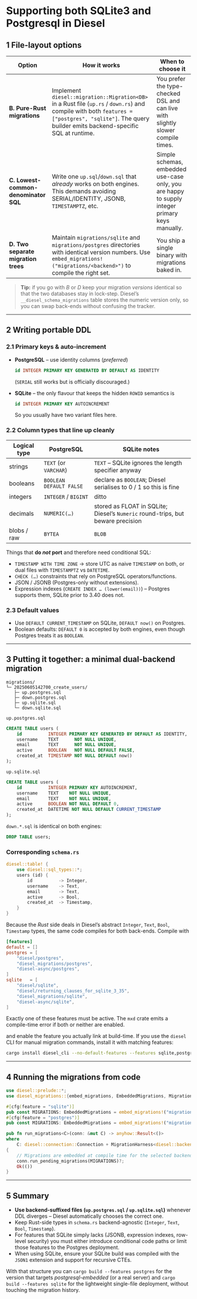 # Supporting both SQLite3 and Postgresql in Diesel

## 1  File-layout options

| Option | How it works | When to choose it |
| --- | --- | --- |
| **B. Pure-Rust migrations** | Implement `diesel::migration::Migration<DB>` in a Rust file (`up.rs` / `down.rs`) and compile with both `features = ["postgres", "sqlite"]`.  The query builder emits backend-specific SQL at runtime. | You prefer the type-checked DSL and can live with slightly slower compile times. |
| **C. Lowest-common-denominator SQL** | Write one `up.sql`/`down.sql` that *already* works on both engines.  This demands avoiding SERIAL/IDENTITY, JSONB, `TIMESTAMPTZ`, etc. | Simple schemas, embedded use-case only, you are happy to supply integer primary keys manually. |
| **D. Two separate migration trees** | Maintain `migrations/sqlite` and `migrations/postgres` directories with identical version numbers. Use `embed_migrations!("migrations/<backend>")` to compile the right set. | You ship a single binary with migrations baked in. |

> **Tip:** if you go with *B* or *D* keep your migration *versions* identical so
> that the two databases stay in lock-step. Diesel’s `__diesel_schema_migrations`
> table stores the numeric version only, so you can swap back-ends without
> confusing the tracker.

---

## 2  Writing portable DDL

### 2.1  Primary keys & auto-increment

- **PostgreSQL** – use identity columns (*preferred*)

  ```sql
  id INTEGER PRIMARY KEY GENERATED BY DEFAULT AS IDENTITY
  ```

  (`SERIAL` still works but is officially discouraged.)

- **SQLite** – the only flavour that keeps the hidden `ROWID` semantics is

  ```sql
  id INTEGER PRIMARY KEY AUTOINCREMENT
  ```

  So you usually have two variant files here.

### 2.2 Column types that line up cleanly

| Logical type | PostgreSQL | SQLite notes |
| --- | --- | --- |
| strings | `TEXT` (or `VARCHAR`) | `TEXT` – SQLite ignores the length specifier anyway |
| booleans | `BOOLEAN DEFAULT FALSE` | declare as `BOOLEAN`; Diesel serialises to 0 / 1 so this is fine |
| integers | `INTEGER` / `BIGINT` | ditto |
| decimals | `NUMERIC(…)` | stored as FLOAT in SQLite; Diesel’s `Numeric` round-trips, but beware precision |
| blobs / raw | `BYTEA` | `BLOB` |

Things that **do *not* port** and therefore need conditional SQL:

- `TIMESTAMP WITH TIME ZONE` → store UTC as naive `TIMESTAMP` on both, or dual
  files with `TIMESTAMPTZ` vs `DATETIME`.
- `CHECK (…)` constraints that rely on PostgreSQL operators/functions.
- JSON / JSONB (Postgres-only without extensions).
- Expression indexes (`CREATE INDEX … (lower(email))`) – Postgres supports them,
  SQLite prior to 3.40 does not.

### 2.3 Default values

- Use `DEFAULT CURRENT_TIMESTAMP` on SQLite, `DEFAULT now()` on Postgres.
- Boolean defaults: `DEFAULT 0` is accepted by both engines, even though
  Postgres treats it as `BOOLEAN`.

---

## 3 Putting it together: a minimal dual-backend migration

```text
migrations/
└─ 20250605142700_create_users/
   ├─ up.postgres.sql
   ├─ down.postgres.sql
   ├─ up.sqlite.sql
   └─ down.sqlite.sql
```

`up.postgres.sql`

```sql
CREATE TABLE users (
    id          INTEGER PRIMARY KEY GENERATED BY DEFAULT AS IDENTITY,
    username    TEXT      NOT NULL UNIQUE,
    email       TEXT      NOT NULL UNIQUE,
    active      BOOLEAN   NOT NULL DEFAULT FALSE,
    created_at  TIMESTAMP NOT NULL DEFAULT now()
);
```

`up.sqlite.sql`

```sql
CREATE TABLE users (
    id          INTEGER PRIMARY KEY AUTOINCREMENT,
    username    TEXT    NOT NULL UNIQUE,
    email       TEXT    NOT NULL UNIQUE,
    active      BOOLEAN NOT NULL DEFAULT 0,
    created_at  DATETIME NOT NULL DEFAULT CURRENT_TIMESTAMP
);
```

`down.*.sql` is identical on both engines:

```sql
DROP TABLE users;
```

### Corresponding `schema.rs`

```rust
diesel::table! {
    use diesel::sql_types::*;
    users (id) {
        id          -> Integer,
        username    -> Text,
        email       -> Text,
        active      -> Bool,
        created_at  -> Timestamp,
    }
}
```

Because the *Rust* side deals in Diesel’s abstract `Integer`, `Text`, `Bool`,
`Timestamp` types, the same code compiles for both back-ends. Compile with

```toml
[features]
default = []
postgres = [
    "diesel/postgres",
    "diesel_migrations/postgres",
    "diesel-async/postgres",
]
sqlite   = [
    "diesel/sqlite",
    "diesel/returning_clauses_for_sqlite_3_35",
    "diesel_migrations/sqlite",
    "diesel-async/sqlite",
]
```

Exactly one of these features must be active. The `mxd` crate emits a
compile-time error if both or neither are enabled.

and enable the feature you actually link at build-time. If you use the
`diesel` CLI for manual migration commands, install it with matching features:

```bash
cargo install diesel_cli --no-default-features --features sqlite,postgres
```

---

## 4 Running the migrations from code

```rust
use diesel::prelude::*;
use diesel_migrations::{embed_migrations, EmbeddedMigrations, MigrationHarness};

#[cfg(feature = "sqlite")]
pub const MIGRATIONS: EmbeddedMigrations = embed_migrations!("migrations/sqlite");
#[cfg(feature = "postgres")]
pub const MIGRATIONS: EmbeddedMigrations = embed_migrations!("migrations/postgres");

pub fn run_migrations<C>(conn: &mut C) -> anyhow::Result<()>
where
    C: diesel::connection::Connection + MigrationHarness<diesel::backend::Backend>,
{
    // Migrations are embedded at compile time for the selected backend.
    conn.run_pending_migrations(MIGRATIONS)?;
    Ok(())
}
```

---

## 5 Summary

- **Use backend-suffixed files (`up.postgres.sql` / `up.sqlite.sql`)** whenever
  DDL diverges – Diesel automatically chooses the correct one.
- Keep Rust-side types in `schema.rs` backend-agnostic (`Integer`, `Text`,
  `Bool`, `Timestamp`).
- For features that SQLite simply lacks (JSONB, expression indexes, row-level
  security) you must either introduce conditional code paths or limit those
  features to the Postgres deployment.
- When using SQLite, ensure your SQLite build was compiled with the `JSON1`
  extension and support for recursive CTEs.

With that structure you can `cargo build --features postgres` for the version
that targets *postgresql-embedded* (or a real server) and
`cargo build --features sqlite` for the lightweight single-file deployment,
without touching the migration history.
